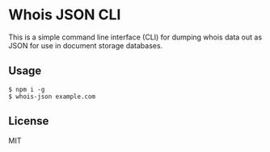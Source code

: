 # Whois JSON CLI

This is a simple command line interface (CLI) for dumping whois data out as
JSON for use in document storage databases.

## Usage

```
$ npm i -g
$ whois-json example.com
```

## License
MIT
